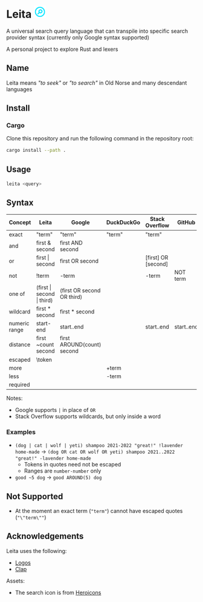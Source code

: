 # Leita <img height=32px width=32px src=https://raw.githubusercontent.com/yoav-lavi/leita/main/leita.svg alt="leita">
</svg>

A universal search query language that can transpile into specific search provider syntax (currently only Google syntax supported)

A personal project to explore Rust and lexers

## Name

Leita means _"to seek"_ or _"to search"_ in Old Norse and many descendant languages

## Install

### Cargo

Clone this repository and run the following command in the repository root:

```sh
cargo install --path .
```

## Usage

```sh
leita <query>
```

## Syntax

| **Concept**   | **Leita**                            | **Google**                      |  **DuckDuckGo**  | **Stack Overflow**         | **GitHub**              |
| ------------- | ------------------------------------ | ------------------------------- | ---------------- | -------------------------- | ----------------------- |
| exact         | "term"                               | "term"                          | "term"           | "term"                     |                         |
| and           | first & second                       | first AND second                |                  |                            |                         |   
| or            | first \| second                      | first OR second                 |                  | \[first\] OR \[second\]    |                         |    
| not           | !term                                | \-term                          |                  | \-term                     | NOT term                |
| one of        | (first \| second \| third)           | (first OR second OR third)      |                  |                            |                         |
| wildcard      | first * second                       | first * second                  |                  |                            |                         |
| numeric range | start-end                            | start..end                      |                  | start..end                 | start..end              |
| distance      | first ~count second                  | first AROUND(count) second      |                  |                            |                         |
| escaped       | \token                               |                                 |                  |                            |                         |
| more          |                                      |                                 | +term            |                            |                         |
| less          |                                      |                                 | -term            |                            |                         |
| required      |                                      |                                 |                  |                            |                         |

Notes: 
- Google supports `|` in place of `OR`
- Stack Overflow supports wildcards, but only inside a word

### Examples

- `(dog | cat | wolf | yeti) shampoo 2021-2022 "great!" !lavender home-made` → `(dog OR cat OR wolf OR yeti) shampoo 2021..2022 "great!" -lavender home-made`
  - Tokens in quotes need not be escaped
  - Ranges are `number-number` only
- `good ~5 dog` → `good AROUND(5) dog`

## Not Supported

- At the moment an exact term (`"term"`) cannot have escaped quotes (`"\"term\""`)

## Acknowledgements

Leita uses the following:

- [Logos](https://github.com/maciejhirsz/logos)
- [Clap](https://github.com/clap-rs/clap)

Assets:

- The search icon is from [Heroicons](https://heroicons.com)
